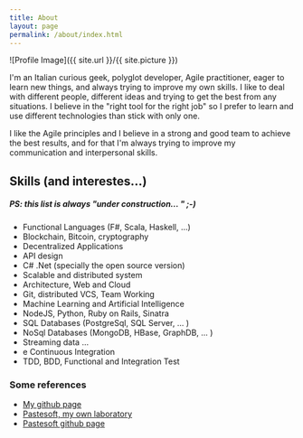 ```yaml
---
title: About
layout: page
permalink: /about/index.html
---
```

![Profile Image]({{ site.url }}/{{ site.picture }})

<p>I'm an Italian curious geek, polyglot developer, Agile practitioner, eager to learn new things, 
and always trying to improve my own skills.
I like to deal with different people, different ideas and trying to get the best from
any situations.
I believe in the "right tool for the right job" so I prefer to learn and use different technologies than stick with only one.
</p>
<p>
I like the Agile principles and I believe in a strong and good team to achieve the best results, 
and for that I'm always trying to improve my communication and interpersonal skills.</p>

<h2>Skills (and interestes...)</h2>
<h5>PS: this list is always "under construction... " ;-) </h5>
<p>  </p>
<p>  </p>
<ul class="skill-list">
	<li>Functional Languages (F#, Scala, Haskell, ...)</li>
	<li>Blockchain, Bitcoin, cryptography</li>
	<li>Decentralized Applications</li>
    <li>API design</li>
    <li>C# .Net (specially the open source version)</li>
	<li>Scalable and distributed system</li>
	<li>Architecture, Web and Cloud</li>
    <li>Git, distributed VCS, Team Working</li>
    <li>Machine Learning and Artificial Intelligence</li>
	<li>NodeJS, Python, Ruby on Rails, Sinatra</li>
	<li>SQL Databases (PostgreSql, SQL Server, ... )</li>
	<li>NoSql Databases (MongoDB, HBase, GraphDB, ... )</li>
    <li>Streaming data ... </li>
	<li> e Continuous Integration</li>
	<li>TDD, BDD, Functional and Integration Test</li>
</ul>

<h3>Some references</h3>

<ul>
	<li><a href="https://github.com/palutz">My github page</a></li>
	<li><a href="http://www.pastesoft.com">Pastesoft, my own laboratory</a></li>
	<li><a href="https://github.com/pastesoft">Pastesoft github page</a></li>
</ul>